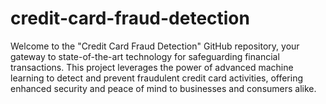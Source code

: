 # credit-card-fraud-detection
Welcome to the "Credit Card Fraud Detection" GitHub repository, your gateway to state-of-the-art technology for safeguarding financial transactions. This project leverages the power of advanced machine learning to detect and prevent fraudulent credit card activities, offering enhanced security and peace of mind to businesses and consumers alike.
